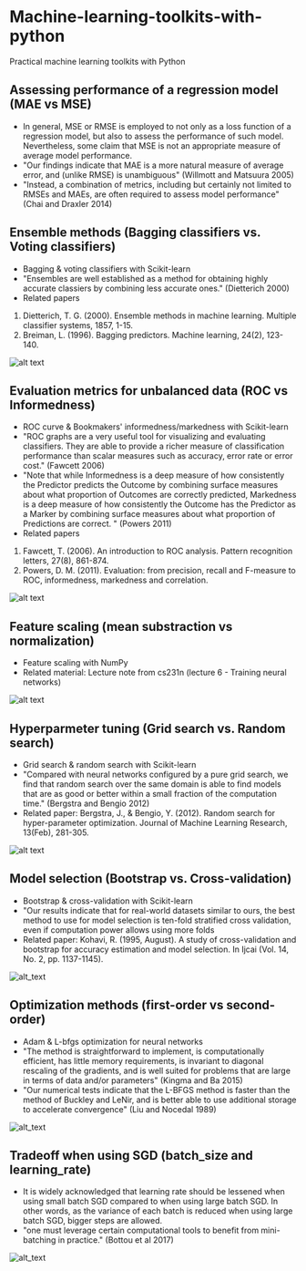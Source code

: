 # Machine-learning-toolkits-with-python
Practical machine learning toolkits with Python 

## Assessing performance of a regression model (MAE vs MSE)

- In general, MSE or RMSE is employed to not only as a loss function of a regression model, but also to assess the performance of such model. Nevertheless, some claim that MSE is not an appropriate measure of average model performance.
- "Our findings indicate that MAE is a more natural measure of average error, and (unlike RMSE) is unambiguous" (Willmott and Matsuura 2005)
- "Instead, a combination of metrics, including but certainly not limited to RMSEs and MAEs, are often required to assess model performance" (Chai and Draxler 2014)

## Ensemble methods (Bagging classifiers vs. Voting classifiers)

- Bagging & voting classifiers with Scikit-learn
- "Ensembles are well established as a method for obtaining highly accurate classiers by combining less accurate ones." (Dietterich 2000)
- Related papers
 1) Dietterich, T. G. (2000). Ensemble methods in machine learning. Multiple classifier systems, 1857, 1-15.
 2) Breiman, L. (1996). Bagging predictors. Machine learning, 24(2), 123-140.

![alt text](http://www.datakit.cn/images/machinelearning/EnsembleLearning_Combining_classifiers.jpg)

## Evaluation metrics for unbalanced data (ROC vs Informedness)

- ROC curve & Bookmakers' informedness/markedness with Scikit-learn
- "ROC graphs are a very useful tool for visualizing and evaluating classifiers. They are able to provide a richer measure of classification performance than scalar measures such as accuracy, error rate or error cost." (Fawcett 2006)
- "Note that while Informedness is a deep measure of how consistently the Predictor predicts the Outcome by combining surface measures about what proportion of Outcomes are correctly predicted, Markedness is a deep measure of how consistently the Outcome has the Predictor as a Marker by combining surface measures about what proportion of Predictions are correct. " (Powers 2011)
- Related papers
 1) Fawcett, T. (2006). An introduction to ROC analysis. Pattern recognition letters, 27(8), 861-874.
 2) Powers, D. M. (2011). Evaluation: from precision, recall and F-measure to ROC, informedness, markedness and correlation.
 
![alt text](https://upload.wikimedia.org/wikipedia/commons/thumb/4/4f/ROC_curves.svg/300px-ROC_curves.svg.png)

## Feature scaling (mean substraction vs normalization)

- Feature scaling with NumPy
- Related material: Lecture note from cs231n (lecture 6 - Training neural networks) 

![alt text](http://cs231n.github.io/assets/nn2/prepro1.jpeg)

## Hyperparmeter tuning (Grid search vs. Random search)

- Grid search & random search with Scikit-learn
- "Compared with neural networks configured by a pure grid search, we find that random search over the same domain is able to find models that are as good or better within a small fraction of the computation time." (Bergstra and Bengio 2012)
- Related paper: Bergstra, J., & Bengio, Y. (2012). Random search for hyper-parameter optimization. Journal of Machine Learning Research, 13(Feb), 281-305.

![alt text](https://cdn-images-1.medium.com/max/1600/1*ZTlQm_WRcrNqL-nLnx6GJA.png)


## Model selection (Bootstrap vs. Cross-validation)

- Bootstrap & cross-validation with Scikit-learn
- "Our results indicate that for real-world datasets similar to ours, the best method to use for model selection is ten-fold stratified cross validation, even if computation power allows using more folds
- Related paper: Kohavi, R. (1995, August). A study of cross-validation and bootstrap for accuracy estimation and model selection. In Ijcai (Vol. 14, No. 2, pp. 1137-1145).

![alt_text](https://sebastianraschka.com/images/faq/evaluate-a-model/k-fold.png)


## Optimization methods (first-order vs second-order)

- Adam & L-bfgs optimization for neural networks
- "The method is straightforward to implement, is computationally efficient, has little memory requirements, is invariant to diagonal rescaling of the gradients, and is well suited for problems that are large in terms of data and/or parameters" (Kingma and Ba 2015)
- "Our numerical tests indicate that the L-BFGS method is faster than the method of Buckley and LeNir, and is better able to use additional storage to accelerate convergence" (Liu and Nocedal 1989)

![alt_text](http://i.imgur.com/pD0hWu5.gif?1)

## Tradeoff when using SGD (batch_size and learning_rate)

- It is widely acknowledged that learning rate should be lessened when using small batch SGD compared to when using large batch SGD. In other words, as the variance of each batch is reduced when using large batch SGD, bigger steps are allowed.
- "one must leverage certain computational tools to benefit from mini-batching in practice." (Bottou et al 2017)

![alt_text](https://i.stack.imgur.com/lU3sx.png)

